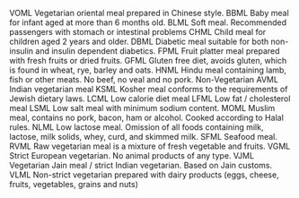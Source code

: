 VOML    Vegetarian oriental meal prepared in Chinese style. 
BBML    Baby meal for infant aged at more than 6 months old.
BLML    Soft meal. Recommended passengers with stomach or intestinal problems
CHML    Child meal for children aged 2 years and older.
DBML    Diabetic meal suitable for both non-insulin and insulin dependent diabetics.
FPML    Fruit platter meal prepared with fresh fruits or dried fruits.
GFML    Gluten free diet, avoids gluten, which is found in wheat, rye, barley and oats.
HNML    Hindu meal containing lamb, fish or other meats. No beef, no veal and no pork. Non-Vegetarian
AVML    Indian vegetarian meal
KSML    Kosher meal conforms to the requirements of Jewish dietary laws.
LCML    Low calorie diet meal
LFML    Low fat / cholesterol meal
LSML    Low salt meal with minimum sodium content.
MOML    Muslim meal, contains no pork, bacon, ham or alcohol. Cooked according to Halal rules. 
NLML    Low lactose meal. Omission of all foods containing milk, lactose, milk solids, whey, curd, and skimmed milk.
SFML    Seafood meal.
RVML    Raw vegetarian meal is a mixture of fresh vegetable and fruits.
VGML    Strict European vegetarian. No animal products of any type.
VJML    Vegetarian Jain meal / strict Indian vegetarian. Based on Jain customs.
VLML    Non-strict vegetarian prepared with dairy products (eggs, cheese, fruits, vegetables, grains and nuts)

<!-- MOML are normally served on THAI flights to Pakistan, so there is no need to request this type of meal on this route. -->